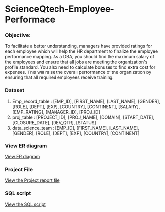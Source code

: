 # ScienceQtech-Employee-Performace

### Objective: 
To facilitate a better understanding, managers have provided ratings for each employee which will help the HR department to finalize the employee performance mapping. As a DBA, you should find the maximum salary of the employees and ensure that all jobs are meeting the organization's profile standard. You also need to calculate bonuses to find extra cost for expenses. This will raise the overall performance of the organization by ensuring that all required employees receive training.

### Dataset
1. Emp_record_table : [EMP_ID], [FIRST_NAME], [LAST_NAME], [GENDER], [ROLE], [DEPT], [EXP], [COUNTRY], [CONTINENT], [SALARY], [EMP_RATING], [MANAGER_ID], [PROJ_ID]
2. proj_table : [PROJECT_ID], [PROJ_NAME], [DOMAIN], [START_DATE], [CLOSURE_DATE], [DEV_QTR], [STATUS]
3. data_science_team : [EMP_ID], [FIRST_NAME], [LAST_NAME], [GENDER], [ROLE], [DEPT], [EXP], [COUNTRY], [CONTINENT]

### View ER diagram
[View ER diagram](https://github.com/vibvinit/ScienceQtech-Employee-Performace/blob/main/ER%20diagram.png)

### Project File
[ View the Project report file](https://github.com/vibvinit/ScienceQtech-Employee-Performace/blob/main/ScienceQtech%20Employee%20performance%20Mapping.pdf)

### SQL script
[View the SQL script](https://github.com/vibvinit/ScienceQtech-Employee-Performace/blob/main/Project%201%20ScienceQtech%20Employee%20performance%20Mapping.sql)
